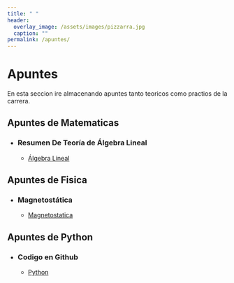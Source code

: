 ```yaml
---
title: " "
header:
  overlay_image: /assets/images/pizzarra.jpg
  caption: ""
permalink: /apuntes/
---
```


# Apuntes

En esta seccion ire almacenando apuntes tanto teoricos como practios de la carrera.

## Apuntes de Matematicas

- ### Resumen De Teoría de Álgebra Lineal
  
  - [Álgebra Lineal](/assets/docs/Resumen_Teorico_De_Algebra_Lineal.pdf "Álgebra Lineal")

## Apuntes de Fisica

- ### Magnetostática
  
  - [Magnetostatica](/assets/docs/Magnetismo.pdf "Magnetostática")

## Apuntes de Python

- ### Codigo en Github

  - [Python](https://github.com/remusezequiel/Python)  